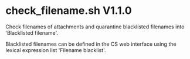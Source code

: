 check_filename.sh V1.1.0
========================

Check filenames of attachments and quarantine blacklisted filenames into 'Blacklisted filename'. 

Blacklisted filenames can be defined in the CS web interface using the lexical expression list 'Filename blacklist'.

